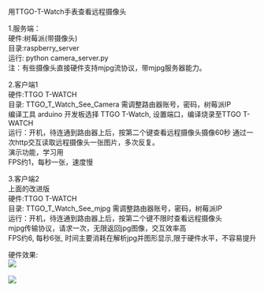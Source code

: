 
用TTGO-T-Watch手表查看远程摄像头

1.服务端：<BR/>
   硬件:树莓派(带摄像头) <BR/>
   目录:raspberry_server <BR/>
   运行: python camera_server.py<BR/>
   注：有些摄像头直接硬件支持mjpg流协议，带mjpg服务器能力。

2.客户端1<BR/> 硬件:TTGO T-WATCH <BR/>
   目录: TTGO_T_Watch_See_Camera  需调整路由器账号，密码，树莓派IP<BR/>
   编译工具 arduino 开发板选择 TTGO T-Watch, 设置端口，编译烧录至TTGO T-WATCH <BR/>
   运行：开机，待连通到路由器上后，按第二个键查看远程摄像头摄像60秒
   通过一次http交互读取远程摄像头一张图片，多次反复。 <BR/>演示功能，学习用 <br/>
   FPS约1，每秒一张，速度慢<br/>
   
 3.客户端2<BR/>
   上面的改进版<BR/>
   硬件:TTGO T-WATCH <BR/>
   目录: TTGO_T_Watch_See_mjpg   需调整路由器账号，密码，树莓派IP<BR/>
   运行：开机，待连通到路由器上后，按第二个键不限时查看远程摄像头<BR/>
   mjpg传输协议，请求一次，无限返回jpg图像，交互效率高<BR/>
   FPS约6, 每秒6张, 时间主要消耗在解析jpg并图形显示,限于硬件水平，不容易提升
   
   硬件效果: <br/>
   <img src= 'https://github.com/lixy123/TTGO_T_Watch_See_Camera/blob/master/TTGO_T_Watch_See_Camera/IMG_20200419_194214.jpg?raw=true' />
<br/>
<br/>
<img src= 'https://github.com/lixy123/TTGO_T_Watch_See_Camera/blob/master/TTGO_T_Watch_See_Camera/IMG_20200419_194835.jpg?raw=true' />
<br/>
